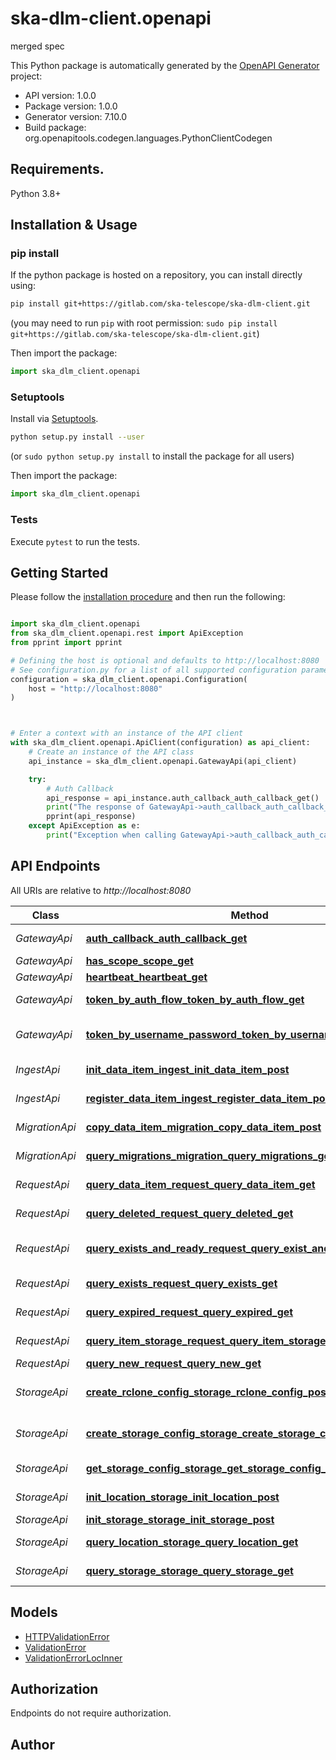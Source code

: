 # ska-dlm-client.openapi
merged spec

This Python package is automatically generated by the [OpenAPI Generator](https://openapi-generator.tech) project:

- API version: 1.0.0
- Package version: 1.0.0
- Generator version: 7.10.0
- Build package: org.openapitools.codegen.languages.PythonClientCodegen

## Requirements.

Python 3.8+

## Installation & Usage
### pip install

If the python package is hosted on a repository, you can install directly using:

```sh
pip install git+https://gitlab.com/ska-telescope/ska-dlm-client.git
```
(you may need to run `pip` with root permission: `sudo pip install git+https://gitlab.com/ska-telescope/ska-dlm-client.git`)

Then import the package:
```python
import ska_dlm_client.openapi
```

### Setuptools

Install via [Setuptools](http://pypi.python.org/pypi/setuptools).

```sh
python setup.py install --user
```
(or `sudo python setup.py install` to install the package for all users)

Then import the package:
```python
import ska_dlm_client.openapi
```

### Tests

Execute `pytest` to run the tests.

## Getting Started

Please follow the [installation procedure](#installation--usage) and then run the following:

```python

import ska_dlm_client.openapi
from ska_dlm_client.openapi.rest import ApiException
from pprint import pprint

# Defining the host is optional and defaults to http://localhost:8080
# See configuration.py for a list of all supported configuration parameters.
configuration = ska_dlm_client.openapi.Configuration(
    host = "http://localhost:8080"
)



# Enter a context with an instance of the API client
with ska_dlm_client.openapi.ApiClient(configuration) as api_client:
    # Create an instance of the API class
    api_instance = ska_dlm_client.openapi.GatewayApi(api_client)

    try:
        # Auth Callback
        api_response = api_instance.auth_callback_auth_callback_get()
        print("The response of GatewayApi->auth_callback_auth_callback_get:\n")
        pprint(api_response)
    except ApiException as e:
        print("Exception when calling GatewayApi->auth_callback_auth_callback_get: %s\n" % e)

```

## API Endpoints

All URIs are relative to *http://localhost:8080*

Class | Method | HTTP request | Description
------------ | ------------- | ------------- | -------------
*GatewayApi* | [**auth_callback_auth_callback_get**](openapi_dlm_client/GatewayApi.md#auth_callback_auth_callback_get) | **GET** /auth_callback | Auth Callback
*GatewayApi* | [**has_scope_scope_get**](openapi_dlm_client/GatewayApi.md#has_scope_scope_get) | **GET** /scope | Has Scope
*GatewayApi* | [**heartbeat_heartbeat_get**](openapi_dlm_client/GatewayApi.md#heartbeat_heartbeat_get) | **GET** /heartbeat | Heartbeat
*GatewayApi* | [**token_by_auth_flow_token_by_auth_flow_get**](openapi_dlm_client/GatewayApi.md#token_by_auth_flow_token_by_auth_flow_get) | **GET** /token_by_auth_flow | Token By Auth Flow
*GatewayApi* | [**token_by_username_password_token_by_username_password_get**](openapi_dlm_client/GatewayApi.md#token_by_username_password_token_by_username_password_get) | **GET** /token_by_username_password | Token By Username Password
*IngestApi* | [**init_data_item_ingest_init_data_item_post**](openapi_dlm_client/IngestApi.md#init_data_item_ingest_init_data_item_post) | **POST** /ingest/init_data_item | Init Data Item
*IngestApi* | [**register_data_item_ingest_register_data_item_post**](openapi_dlm_client/IngestApi.md#register_data_item_ingest_register_data_item_post) | **POST** /ingest/register_data_item | Register Data Item
*MigrationApi* | [**copy_data_item_migration_copy_data_item_post**](openapi_dlm_client/MigrationApi.md#copy_data_item_migration_copy_data_item_post) | **POST** /migration/copy_data_item | Copy Data Item
*MigrationApi* | [**query_migrations_migration_query_migrations_get**](openapi_dlm_client/MigrationApi.md#query_migrations_migration_query_migrations_get) | **GET** /migration/query_migrations | Query Migrations
*RequestApi* | [**query_data_item_request_query_data_item_get**](openapi_dlm_client/RequestApi.md#query_data_item_request_query_data_item_get) | **GET** /request/query_data_item | Query Data Item
*RequestApi* | [**query_deleted_request_query_deleted_get**](openapi_dlm_client/RequestApi.md#query_deleted_request_query_deleted_get) | **GET** /request/query_deleted | Query Deleted
*RequestApi* | [**query_exists_and_ready_request_query_exist_and_ready_get**](openapi_dlm_client/RequestApi.md#query_exists_and_ready_request_query_exist_and_ready_get) | **GET** /request/query_exist_and_ready | Query Exists And Ready
*RequestApi* | [**query_exists_request_query_exists_get**](openapi_dlm_client/RequestApi.md#query_exists_request_query_exists_get) | **GET** /request/query_exists | Query Exists
*RequestApi* | [**query_expired_request_query_expired_get**](openapi_dlm_client/RequestApi.md#query_expired_request_query_expired_get) | **GET** /request/query_expired | Query Expired
*RequestApi* | [**query_item_storage_request_query_item_storage_get**](openapi_dlm_client/RequestApi.md#query_item_storage_request_query_item_storage_get) | **GET** /request/query_item_storage | Query Item Storage
*RequestApi* | [**query_new_request_query_new_get**](openapi_dlm_client/RequestApi.md#query_new_request_query_new_get) | **GET** /request/query_new | Query New
*StorageApi* | [**create_rclone_config_storage_rclone_config_post**](openapi_dlm_client/StorageApi.md#create_rclone_config_storage_rclone_config_post) | **POST** /storage/rclone_config | Create Rclone Config
*StorageApi* | [**create_storage_config_storage_create_storage_config_post**](openapi_dlm_client/StorageApi.md#create_storage_config_storage_create_storage_config_post) | **POST** /storage/create_storage_config | Create Storage Config
*StorageApi* | [**get_storage_config_storage_get_storage_config_get**](openapi_dlm_client/StorageApi.md#get_storage_config_storage_get_storage_config_get) | **GET** /storage/get_storage_config | Get Storage Config
*StorageApi* | [**init_location_storage_init_location_post**](openapi_dlm_client/StorageApi.md#init_location_storage_init_location_post) | **POST** /storage/init_location | Init Location
*StorageApi* | [**init_storage_storage_init_storage_post**](openapi_dlm_client/StorageApi.md#init_storage_storage_init_storage_post) | **POST** /storage/init_storage | Init Storage
*StorageApi* | [**query_location_storage_query_location_get**](openapi_dlm_client/StorageApi.md#query_location_storage_query_location_get) | **GET** /storage/query_location | Query Location
*StorageApi* | [**query_storage_storage_query_storage_get**](openapi_dlm_client/StorageApi.md#query_storage_storage_query_storage_get) | **GET** /storage/query_storage | Query Storage


## Models

 - [HTTPValidationError](openapi_dlm_client/HTTPValidationError.md)
 - [ValidationError](openapi_dlm_client/ValidationError.md)
 - [ValidationErrorLocInner](openapi_dlm_client/ValidationErrorLocInner.md)


<a id="documentation-for-authorization"></a>
## Authorization

Endpoints do not require authorization.


## Author




